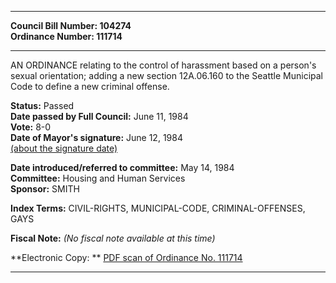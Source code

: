 * * * * *  
  
**Council Bill Number: [](#h0)[](#h2)104274**   
**Ordinance Number: 111714**  
  
* * * * *  
  
AN ORDINANCE relating to the control of harassment based on a person's sexual orientation; adding a new section 12A.06.160 to the Seattle Municipal Code to define a new criminal offense.  
  
**Status:** Passed   
**Date passed by Full Council:** June 11, 1984   
**Vote:** 8-0   
**Date of Mayor's signature:** June 12, 1984   
[(about the signature date)](/~public/approvaldate.htm)   
  
  
**Date introduced/referred to committee:** May 14, 1984   
**Committee:** Housing and Human Services   
**Sponsor:** SMITH   
  
**Index Terms:** CIVIL-RIGHTS, MUNICIPAL-CODE, CRIMINAL-OFFENSES, GAYS  
  
**Fiscal Note:** *(No fiscal note available at this time)*  
  
**Electronic Copy: ** [PDF scan of Ordinance No. 111714](/~archives/Ordinances/Ord_111714.pdf)  
  
* * * * *  
